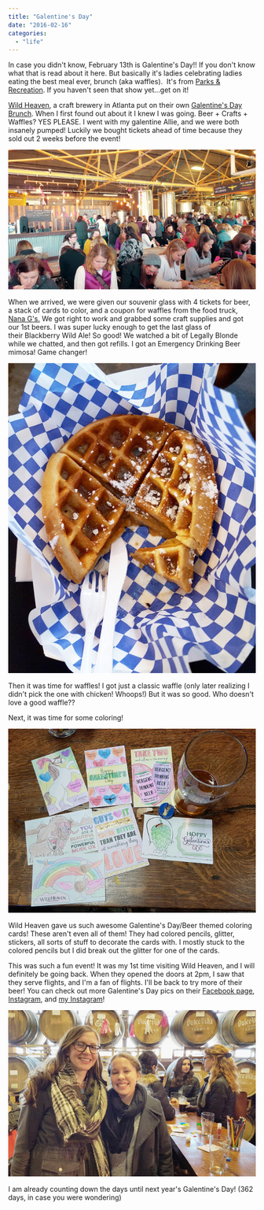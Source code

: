 ```yaml
---
title: "Galentine's Day"
date: "2016-02-16"
categories: 
  - "life"
---
```


In case you didn't know, February 13th is Galentine's Day!! If you don't know what that is read about it here. But basically it's ladies celebrating ladies eating the best meal ever, brunch (aka waffles).  It's from [Parks & Recreation](http://www.hulu.com/parks-and-recreation). If you haven't seen that show yet...get on it!

[Wild Heaven](http://wildheavencraftbeers.com/), a craft brewery in Atlanta put on their own [Galentine's Day Brunch](https://www.facebook.com/events/541354012690138/). When I first found out about it I knew I was going. Beer + Crafts + Waffles? YES PLEASE. I went with my galentine Allie, and we were both insanely pumped! Luckily we bought tickets ahead of time because they sold out 2 weeks before the event!

[![](images/20160213_140700.jpg)](https://1.bp.blogspot.com/-doo957NdBlg/VsJVAmrFzFI/AAAAAAABNjk/_oxqVeOp0TQ/s1600/20160213_140700.jpg)

When we arrived, we were given our souvenir glass with 4 tickets for beer, a stack of cards to color, and a coupon for waffles from the food truck, [Nana G's.](http://nanagchik-n-waffles.com/) We got right to work and grabbed some craft supplies and got our 1st beers. I was super lucky enough to get the last glass of their Blackberry Wild Ale! So good! We watched a bit of Legally Blonde while we chatted, and then got refills. I got an Emergency Drinking Beer mimosa! Game changer!

[![](images/IMG_20160213_184017.jpg)](https://1.bp.blogspot.com/-3jOlEbMNQMM/VsJMBuGpzxI/AAAAAAABNjA/COzKlW_OTrs/s1600/IMG_20160213_184017.jpg)

Then it was time for waffles! I got just a classic waffle (only later realizing I didn't pick the one with chicken! Whoops!) But it was so good. Who doesn't love a good waffle??

Next, it was time for some coloring!

[![](images/IMG_20160213_183744.jpg)](https://3.bp.blogspot.com/-E4XzbPmzi90/VsJMjlOeYEI/AAAAAAABNjI/3eIc-GWydCM/s1600/IMG_20160213_183744.jpg)

Wild Heaven gave us such awesome Galentine's Day/Beer themed coloring cards! These aren't even all of them! They had colored pencils, glitter, stickers, all sorts of stuff to decorate the cards with. I mostly stuck to the colored pencils but I did break out the glitter for one of the cards.

This was such a fun event! It was my 1st time visiting Wild Heaven, and I will definitely be going back. When they opened the doors at 2pm, I saw that they serve flights, and I'm a fan of flights. I'll be back to try more of their beer! You can check out more Galentine's Day pics on their [Facebook page](https://www.facebook.com/media/set/?set=a.1068677526504575.1073741832.128692393836431&type=3), [Instagram](https://www.instagram.com/beerwildheaven/), and [my Instagram](https://www.instagram.com/klgh.js/)!

[![](images/IMG_20160213_184403.jpg)](https://1.bp.blogspot.com/-qUNqONL6qPs/VsJUWeWJnrI/AAAAAAABNjY/MUjjvBq2HVQ/s1600/IMG_20160213_184403.jpg)

I am already counting down the days until next year's Galentine's Day! (362 days, in case you were wondering)
